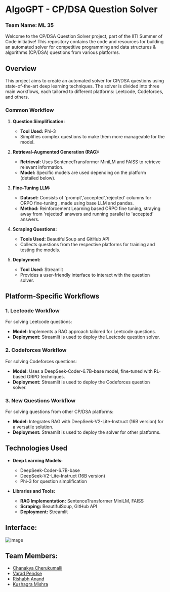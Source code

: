 # AlgoGPT - CP/DSA Question Solver 
### Team Name: ML 35
Welcome to the CP/DSA Question Solver project, part of the IITI Summer of Code initiative! This repository contains the code and resources for building an automated solver for competitive programming and data structures & algorithms (CP/DSA) questions from various platforms.

## Overview

This project aims to create an automated solver for CP/DSA questions using state-of-the-art deep learning techniques. The solver is divided into three main workflows, each tailored to different platforms: Leetcode, Codeforces, and others.

### Common Workflow

1. **Question Simplification:**
   - **Tool Used:** Phi-3
   - Simplifies complex questions to make them more manageable for the model.

2. **Retrieval-Augmented Generation (RAG):**
   - **Retrieval:** Uses SentenceTransformer MiniLM and FAISS to retrieve relevant information.
   - **Model:** Specific models are used depending on the platform (detailed below).

3. **Fine-Tuning LLM:**
   - **Dataset:** Consists of 'prompt','accepted','rejected' columns for ORPO fine-tuning , made using base LLM and pandas.
   - **Method:** Reinforcement Learning based ORPO fine tuning, straying away from 'rejected' answers and running parallel to 'accepted' answers.
     
4. **Scraping Questions:**
   - **Tools Used:** BeautifulSoup and GitHub API
   - Collects questions from the respective platforms for training and testing the models.

5. **Deployment:**
   - **Tool Used:** Streamlit
   - Provides a user-friendly interface to interact with the question solver.

## Platform-Specific Workflows

### 1. Leetcode Workflow

For solving Leetcode questions:
- **Model:** Implements a RAG approach tailored for Leetcode questions.
- **Deployment:** Streamlit is used to deploy the Leetcode question solver.

### 2. Codeforces Workflow

For solving Codeforces questions:
- **Model:** Uses a DeepSeek-Coder-6.7B-base model, fine-tuned with RL-based ORPO techniques.
- **Deployment:** Streamlit is used to deploy the Codeforces question solver.

### 3. New Questions Workflow

For solving questions from other CP/DSA platforms:
- **Model:** Integrates RAG with DeepSeek-V2-Lite-Instruct (16B version) for a versatile solution.
- **Deployment:** Streamlit is used to deploy the solver for other platforms.

## Technologies Used

- **Deep Learning Models:**
  - DeepSeek-Coder-6.7B-base
  - DeepSeek-V2-Lite-Instruct (16B version)
  - Phi-3 for question simplification

- **Libraries and Tools:**
  - **RAG Implementation:** SentenceTransformer MiniLM, FAISS
  - **Scraping:** BeautifulSoup, GitHub API
  - **Deployment:** Streamlit
 
## Interface:
![image](https://github.com/user-attachments/assets/988b14be-07dd-49e0-a2f9-3361241862f5)

## Team Members:
- [Chanakya Cherukumalli](https://github.com/Chanakya2456)
- [Varad Pendse](https://github.com/darKKnight14110)
- [Rishabh Anand](https://github.com/rishabh-2005)
- [Kushagra Mishra](https://github.com/)

